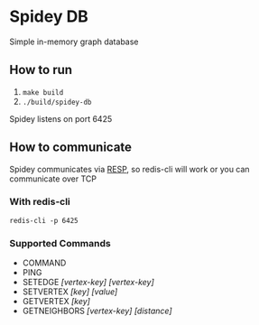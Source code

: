 # Spidey DB

Simple in-memory graph database

## How to run

1. `make build`
2. `./build/spidey-db`

Spidey listens on port 6425

## How to communicate

Spidey communicates via [RESP](https://redis.io/topics/protocol), so redis-cli
will work or you can communicate over TCP

### With redis-cli

`redis-cli -p 6425`

### Supported Commands

* COMMAND
* PING
* SETEDGE _[vertex-key]_ _[vertex-key]_
* SETVERTEX _[key]_ _[value]_
* GETVERTEX _[key]_
* GETNEIGHBORS _[vertex-key]_ _[distance]_
